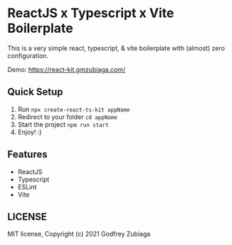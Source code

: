 # ReactJS x Typescript x Vite Boilerplate

This is a very simple react, typescript, & vite boilerplate with (almost) zero configuration.

Demo: https://react-kit.gmzubiaga.com/

## Quick Setup

1. Run `npx create-react-ts-kit appName`
2. Redirect to your folder `cd appName`
3. Start the project `npm run start`
4. Enjoy! :)

## Features

- ReactJS
- Typescript
- ESLint
- Vite

## LICENSE

MIT license, Copyright (c) 2021 Godfrey Zubiaga
